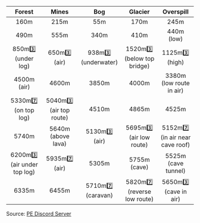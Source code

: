 Forest | Mines | Bog | Glacier | Overspill  
:--: | :--: | :--: | :--: | :--:  
160m | 215m | 55m | 170m | 245m  
490m | 555m | 340m | 410m | 440m (low)  
850m3️⃣ (under log) | 650m3️⃣ (air) | 938m3️⃣ (underwater)  | 1520m3️⃣ (below top bridge) | 1125m3️⃣ (high)  
4500m (air) | 4600m | 3850m | 4000m | 3380m (low route in air)  
5330m7️⃣ (on top log) | 5040m3️⃣ (air top route) | 4510m | 4865m | 4525m  
5740m | 5640m (above lava) | 5130m3️⃣ (air) | 5695m3️⃣ (air low route) | 5152m7️⃣ (in air near cave roof)  
6200m3️⃣ (air under top log) | 5935m7️⃣ (air) | 5305m | 5755m (cave) | 5525m (cave tunnel)  
6335m | 6455m | 5710m7️⃣ (caravan) | 5820m7️⃣ (reverse low route) | 5650m3️⃣ (cave in air)    

Source: [PE Discord Server](https://discord.gg/w29PA2H3M4)
